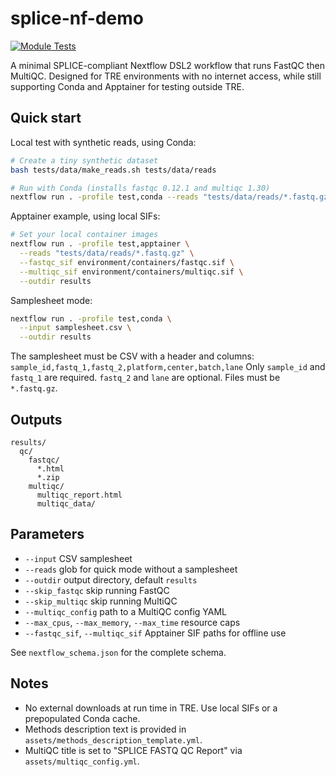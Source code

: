 # splice-nf-demo

[![Module Tests](https://img.shields.io/endpoint?url=https://gist.github.com/siddharthjayaraman/99f7f05dbdeb549636f776a6867a448c/raw/test-badge.json)](https://github.com/Beatson-CompBio/splice-nf-demo/actions/workflows/nf-test.yml)

A minimal SPLICE-compliant Nextflow DSL2 workflow that runs FastQC then MultiQC.
Designed for TRE environments with no internet access, while still supporting
Conda and Apptainer for testing outside TRE.

## Quick start

Local test with synthetic reads, using Conda:

```bash
# Create a tiny synthetic dataset
bash tests/data/make_reads.sh tests/data/reads

# Run with Conda (installs fastqc 0.12.1 and multiqc 1.30)
nextflow run . -profile test,conda --reads "tests/data/reads/*.fastq.gz" --outdir results
```

Apptainer example, using local SIFs:

```bash
# Set your local container images
nextflow run . -profile test,apptainer \
  --reads "tests/data/reads/*.fastq.gz" \
  --fastqc_sif environment/containers/fastqc.sif \
  --multiqc_sif environment/containers/multiqc.sif \
  --outdir results
```

Samplesheet mode:

```bash
nextflow run . -profile test,conda \
  --input samplesheet.csv \
  --outdir results
```

The samplesheet must be CSV with a header and columns:
`sample_id,fastq_1,fastq_2,platform,center,batch,lane`
Only `sample_id` and `fastq_1` are required. `fastq_2` and `lane` are optional.
Files must be `*.fastq.gz`.

## Outputs
```
results/
  qc/
    fastqc/
      *.html
      *.zip
    multiqc/
      multiqc_report.html
      multiqc_data/
```

## Parameters
- `--input` CSV samplesheet
- `--reads` glob for quick mode without a samplesheet
- `--outdir` output directory, default `results`
- `--skip_fastqc` skip running FastQC
- `--skip_multiqc` skip running MultiQC
- `--multiqc_config` path to a MultiQC config YAML
- `--max_cpus`, `--max_memory`, `--max_time` resource caps
- `--fastqc_sif`, `--multiqc_sif` Apptainer SIF paths for offline use

See `nextflow_schema.json` for the complete schema.

## Notes
- No external downloads at run time in TRE. Use local SIFs or a prepopulated Conda cache.
- Methods description text is provided in `assets/methods_description_template.yml`.
- MultiQC title is set to "SPLICE FASTQ QC Report" via `assets/multiqc_config.yml`.
